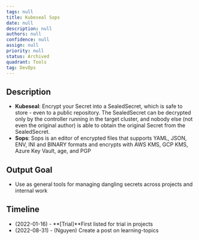 ```yaml
---
tags: null
title: Kubeseal Sops
date: null
description: null
authors: null
confidence: null
assign: null
priority: null
status: Archived
quadrant: Tools
tag: DevOps
---
```


## Description

* **Kubeseal**: Encrypt your Secret into a SealedSecret, which is safe to store - even to a public repository. The SealedSecret can be decrypted only by the controller running in the target cluster, and nobody else (not even the original author) is able to obtain the original Secret from the SealedSecret.
* **Sops**: Sops is an editor of encrypted files that supports YAML, JSON, ENV, INI and BINARY formats and encrypts with AWS KMS, GCP KMS, Azure Key Vault, age, and PGP

## Output Goal

* Use as general tools for managing dangling secrets across projects and internal work

## Timeline

* (2022-01-16) - **[Trial]**First listed for trial in projects
* (2022-08-31) - (Nguyen) Create a post on learning-topics

